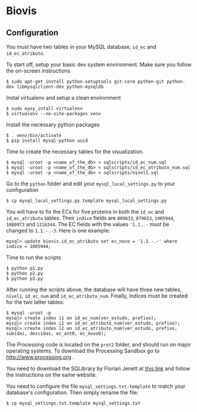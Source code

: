 Biovis
======

Configuration
-------------

You must have two tables in your MySQL database, `id_ec` and `id_ec_atributo`.

To start off, setup your basic dev system environment. Make sure you follow the on-screen instructions

    $ sudo apt-get install python-setuptools git-core python-git python-dev libmysqlclient-dev python-mysqldb

Instal virtualenv and setup a clean environment

    $ sudo easy_intall virtualenv
    $ virtualenv --no-site-packages venv

Install the necessary python packages

    $ . venv/bin/activate
    $ pip install mysql-python uuid

Time to create the necessary tables for the visualization.

    $ mysql -uroot -p <name_of_the_db> < sqlscripts/id_ec_num.sql
    $ mysql -uroot -p <name_of_the_db> < sqlscripts/id_ec_atributo_num.sql
    $ mysql -uroot -p <name_of_the_db> < sqlscripts/nivel1.sql

Go to the `python` folder and edit your `mysql_local_settings.py` to your configuration

    $ cp mysql_local_settings.py.template mysql_local_settings.py

You will have to fix the ECs for five proteins in both the `id_ec` and `id_ec_atributo` tables. Their
`indice` fields are `809633`, `879653`, `1005944`, `1080973` and `1216344`. The EC fields with the values
`'1.1..-` must be changed to `1.1.-.-3`. Here is one example:

    mysql> update biovis.id_ec_atributo set ec_novo = '1.1.-.-' where indice = 1005944;

Time to run the scripts

    $ python p1.py
    $ python p2.py
    $ python p3.py

After running the scripts above, the database will have three new tables,
`nivel1`, `id_ec_num` and `id_ec_atributo_num`. Finally, indices must be created for the two
latter tables:

    $ mysql -uroot -p
    mysql> create index i1 on id_ec_num(ver_estudo, prefixo);
    mysql> create index i1 on id_ec_atributo_num(ver_estudo, prefixo);
    mysql> create index i2 on id_ec_atributo_num(ver_estudo, prefixo, subidas, descidas, ec_ant0, ec_novo0);

The Processing code is located on the `prot2` folder, and should run on major operating systems. To
download the Processing Sandbox go to http://www.processing.org .

You need to download the SQLibrary by Florian Jenett at [this link][sqlibrary] and follow the
instructions on the same website.

You need to configure the file `mysql_settings.txt.template` to match
your database's configuration. Then simply rename the file:

    $ cp mysql_settings.txt.template mysql_settings.txt

[sqlibrary]:http://bezier.de/processing/libs/sql/

